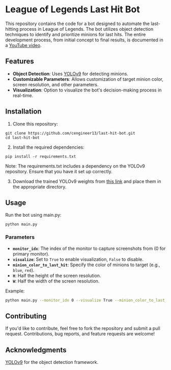 # League of Legends Last Hit Bot

This repository contains the code for a bot designed to automate the last-hitting process in League of Legends. The bot utilizes object detection techniques to identify and prioritize minions for last hits. The entire development process, from initial concept to final results, is documented in a [YouTube video](https://www.youtube.com/watch?v=tHWoz6xyk7k). 


## Features
- **Object Detection**: Uses [YOLOv9]([https://www.google.com/url?sa=t&source=web&rct=j&opi=89978449&url=https://github.com/WongKinYiu/yolov9&ved=2ahUKEwj9tLOFwoaIAxVwBNsEHRT7C3EQFnoECCAQAQ&usg=AOvVaw2dg0KGJMx_HkdUYJo6MPyS](https://github.com/WongKinYiu/yolov9)) for detecting minions.
- **Customizable Parameters**: Allows customization of target minion color, screen resolution, and other parameters.
- **Visualization**: Option to visualize the bot's decision-making process in real-time.

## Installation

1. Clone this repository:
   
```shell
git clone https://github.com/cengineer13/last-hit-bot.git
cd last-hit-bot
```

2. Install the required dependencies:
   
```shell
pip install -r requirements.txt
```

Note: The requirements.txt includes a dependency on the YOLOv9 repository. Ensure that you have it set up correctly.

3. Download the trained YOLOv9 weights from [this link](https://drive.google.com/file/d/135Bt-YX-Aqa_oaBxN220YSe9uGWiuljo/view?usp=share_link) and place them in the appropriate directory.


## Usage

Run the bot using main.py:
``` shell
python main.py
```

### Parameters
- **`monitor_idx`**: The index of the monitor to capture screenshots from (0 for primary monitor).
- **`visualize`**: Set to `True` to enable visualization, `False` to disable.
- **`minion_color_to_last_hit`**: Specify the color of minions to target (e.g., `blue`, `red`).
- **`H`**: Half the height of the screen resolution.
- **`W`**: Half the width of the screen resolution.


Example:
   ```bash
   python main.py --monitor_idx 0 --visualize True --minion_color_to_last_hit red --H 540 --W 960
   ```
## Contributing

If you'd like to contribute, feel free to fork the repository and submit a pull request. Contributions, bug reports, and feature requests are welcome!

## Acknowledgments

[YOLOv9](https://docs.ultralytics.com/models/yolov9/) for the object detection framework.
